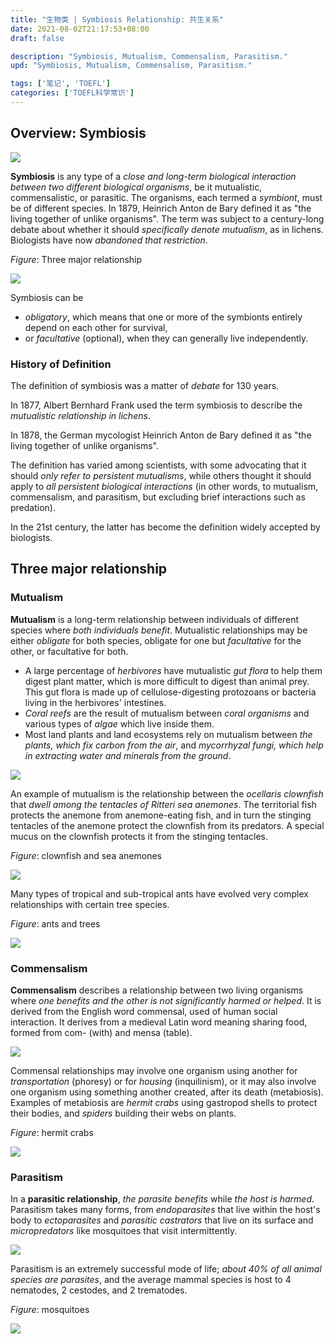 ```yaml
---
title: "生物类 | Symbiosis Relationship: 共生关系"
date: 2021-08-02T21:17:53+08:00
draft: false

description: "Symbiosis, Mutualism, Commensalism, Parasitism."
upd: "Symbiosis, Mutualism, Commensalism, Parasitism."

tags: ['笔记', 'TOEFL']
categories: ['TOEFL科学常识']
---
```


<!--more-->

## Overview: Symbiosis

![](https://cdn.jsdelivr.net/gh/henrywu97/FigBed@master/Figs/20210818112200.jpg)

**Symbiosis** is any type of a *close and long-term biological interaction between two different biological organisms*, be it mutualistic, commensalistic, or parasitic. The organisms, each termed a *symbiont*, must be of different species. In 1879, Heinrich Anton de Bary defined it as "the living together of unlike organisms". The term was subject to a century-long debate about whether it should *specifically denote mutualism*, as in lichens. Biologists have now *abandoned that restriction*.

*Figure*: Three major relationship

![](https://cdn.jsdelivr.net/gh/henrywu97/FigBed@master/Figs/20210818112243.jpg)

Symbiosis can be 

- *obligatory*, which means that one or more of the symbionts entirely depend on each other for survival, 
- or *facultative* (optional), when they can generally live independently.

### History of Definition

The definition of symbiosis was a matter of *debate* for 130 years. 

In 1877, Albert Bernhard Frank used the term symbiosis to describe the *mutualistic relationship in lichens*. 

In 1878, the German mycologist Heinrich Anton de Bary defined it as "the living together of unlike organisms". 

The definition has varied among scientists, with some advocating that it should *only refer to persistent mutualisms*, while others thought it should apply to *all persistent biological interactions* (in other words, to mutualism, commensalism, and parasitism, but excluding brief interactions such as predation). 

In the 21st century, the latter has become the definition widely accepted by biologists.

## Three major relationship

### Mutualism

**Mutualism** is a long-term relationship between individuals of different species where *both individuals benefit*. Mutualistic relationships may be either *obligate* for both species, obligate for one but *facultative* for the other, or facultative for both.

- A large percentage of *herbivores* have mutualistic *gut flora* to help them digest plant matter, which is more difficult to digest than animal prey. This gut flora is made up of cellulose-digesting protozoans or bacteria living in the herbivores' intestines. 
- *Coral reefs* are the result of mutualism between *coral organisms* and various types of *algae* which live inside them. 
- Most land plants and land ecosystems rely on mutualism between *the plants, which fix carbon from the air*, and *mycorrhyzal fungi, which help in extracting water and minerals from the ground*.

![](https://cdn.jsdelivr.net/gh/henrywu97/FigBed@master/Figs/20210818112325.jpg)

An example of mutualism is the relationship between the *ocellaris clownfish* that *dwell among the tentacles of Ritteri sea anemones*. The territorial fish protects the anemone from anemone-eating fish, and in turn the stinging tentacles of the anemone protect the clownfish from its predators. A special mucus on the clownfish protects it from the stinging tentacles.

*Figure*: clownfish and sea anemones

![](https://cdn.jsdelivr.net/gh/henrywu97/FigBed@master/Figs/20210818114506.jpg)

Many types of tropical and sub-tropical ants have evolved very complex relationships with certain tree species.

*Figure*: ants and trees

![](https://cdn.jsdelivr.net/gh/henrywu97/FigBed@master/Figs/20210818114844.jpg)



### Commensalism

**Commensalism** describes a relationship between two living organisms where *one benefits and the other is not significantly harmed or helped*. It is derived from the English word commensal, used of human social interaction. It derives from a medieval Latin word meaning sharing food, formed from com- (with) and mensa (table).

![](https://cdn.jsdelivr.net/gh/henrywu97/FigBed@master/Figs/20210818112354.jpg)

Commensal relationships may involve one organism using another for *transportation* (phoresy) or for *housing* (inquilinism), or it may also involve one organism using something another created, after its death (metabiosis). Examples of metabiosis are *hermit crabs* using gastropod shells to protect their bodies, and *spiders* building their webs on plants.

*Figure*: hermit crabs

![](https://cdn.jsdelivr.net/gh/henrywu97/FigBed@master/Figs/20210818115256.jpg)

### Parasitism

In a **parasitic relationship**, *the parasite benefits* while *the host is harmed*. Parasitism takes many forms, from *endoparasites* that live within the host's body to *ectoparasites* and *parasitic castrators* that live on its surface and *micropredators* like mosquitoes that visit intermittently.

![](https://cdn.jsdelivr.net/gh/henrywu97/FigBed@master/Figs/20210818112416.jpg)

Parasitism is an extremely successful mode of life; *about 40% of all animal species are parasites*, and the average mammal species is host to 4 nematodes, 2 cestodes, and 2 trematodes.

*Figure*: mosquitoes

![](https://cdn.jsdelivr.net/gh/henrywu97/FigBed@master/Figs/20210818115858.jpg)